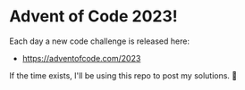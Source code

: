 # Advent of Code 2023!

Each day a new code challenge is released here:
* https://adventofcode.com/2023

If the time exists, I'll be using this repo to post my solutions. 🖖
